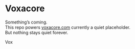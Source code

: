 # Voxacore

Something’s coming.  
This repo powers [voxacore.com](https://www.voxacore.com) 
currently a quiet placeholder.  
But nothing stays quiet forever.

Vox
